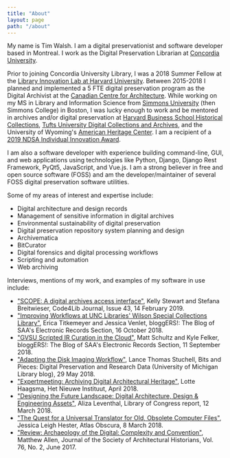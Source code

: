 ```yaml
---
title: "About"
layout: page
path: "/about"
---
```


My name is Tim Walsh. I am a digital preservationist and software developer based in Montreal. I work as the Digital Preservation Librarian at [Concordia University](https://concordia.ca).

Prior to joining Concordia University Library, I was a 2018 Summer Fellow at the [Library Innovation Lab at Harvard University](https://lil.law.harvard.edu). Between 2015-2018 I planned and implemented a 5 FTE digital preservation program as the Digital Archivist at the [Canadian Centre for Architecture](https://cca.qc.ca). While working on my MS in Library and Information Science from [Simmons University](https://www.simmons.edu/) (then Simmons College) in Boston, I was lucky enough to work and be mentored in archives and/or digital preservation at [Harvard Business School Historical Collections](https://library.harvard.edu/libraries/baker-business), [Tufts University Digital Collections and Archives](https://sites.tufts.edu/dca/), and the University of Wyoming's [American Heritage Center](http://www.uwyo.edu/ahc/). I am a recipient of a [2019 NDSA Individual Innovation Award](https://ndsa.org/2019/10/16/ndsa-announces-winners-of-2019-innovation-awards.html).

I am also a software developer with experience building command-line, GUI, and web applications using technologies like Python, Django, Django Rest Framework, PyQt5, JavaScript, and Vue.js. I am a strong believer in free and open source software (FOSS) and am the developer/maintainer of several FOSS digital preservation software utilities.

Some of my areas of interest and expertise include:

* Digital architecture and design records
* Management of sensitive information in digital archives
* Environmental sustainability of digital preservation
* Digital preservation repository system planning and design
* Archivematica
* BitCurator
* Digital forensics and digital processing workflows
* Scripting and automation
* Web archiving

Interviews, mentions of my work, and examples of my software in use include:

* ["SCOPE: A digital archives access interface"](https://journal.code4lib.org/articles/14283), Kelly Stewart and Stefana Breitwieser, Code4Lib Journal, Issue 43, 14 February 2019.
* ["Improving Workflows at UNC Libraries' Wilson Special Collections Library"](https://saaers.wordpress.com/2018/10/16/improving-workflows-at-unc-libraries-wilson-special-collections-library/), Erica Titkemeyer and Jessica Venlet, bloggERS!: The Blog of SAA's Electronic Records Section, 16 October 2018.
* ["GVSU Scripted IR Curation in the Cloud"](https://saaers.wordpress.com/2018/09/11/gvsu-scripted-ir-curation-in-the-cloud/), Matt Schultz and Kyle Felker, bloggERS!: The Blog of SAA's Electronic Records Section, 11 September 2018.  
* ["Adapting the Disk Imaging Workflow"](https://www.lib.umich.edu/blogs/bits-and-pieces/adapting-disk-imaging-workflow), Lance Thomas Stuchell, Bits and Pieces: Digital Preservation and Research Data (University of Michigan Library blog), 29 May 2018.  
* ["Expertmeeting: Archiving Digital Architectural Heritage"](https://collectie.hetnieuweinstituut.nl/en/preservation/meeting-experts-archiving-digital-architectural-heritage), Lotte Haagsma, Het Nieuwe Instituut, April 2018. 
* ["Designing the Future Landscape: Digital Architecture, Design & Engineering Assets"](https://loc.gov/preservation/digital/meetings/DesigningTheFutureLandscapeReport.pdf), Aliza Leventhal, Library of Congress report, 12 March 2018.
* ["The Quest for a Universal Translator for Old, Obsolete Computer Files"](https://www.atlasobscura.com/articles/how-to-open-old-computer-files), Jessica Leigh Hester, Atlas Obscura, 8 March 2018.
* ["Review: Archaeology of the Digital: Complexity and Convention"](http://jsah.ucpress.edu/content/76/2/261), Matthew Allen, Journal of the Society of Architectural Historians, Vol. 76, No. 2, June 2017.
